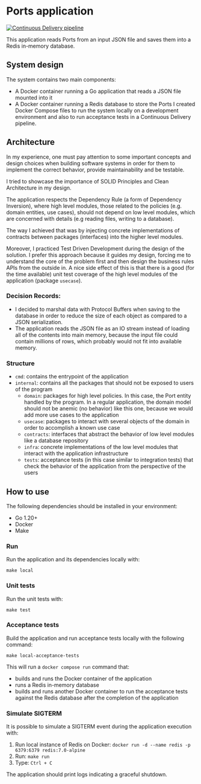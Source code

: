 # Ports application
[![Continuous Delivery pipeline](https://github.com/fabricioandreis/ports-app/actions/workflows/go.yml/badge.svg)](https://github.com/fabricioandreis/ports-app/actions/workflows/go.yml)

This application reads Ports from an input JSON file and saves them into a Redis in-memory database.

## System design
The system contains two main components:
- A Docker container running a Go application that reads a JSON file mounted into it
- A Docker container running a Redis database to store the Ports
I created Docker Compose files to run the system locally on a development environment and also to run acceptance tests in a Continuous Delivery pipeline.

## Architecture
In my experience, one must pay attention to some important concepts and design choices when building software systems in order for them to implement the correct behavior, provide maintainability and be testable.

I tried to showcase the importance of SOLID Principles and Clean Architecture in my design. 

The application respects the Dependency Rule (a form of Dependency Inversion), where high level modules, those related to the policies (e.g.  domain entities, use cases), should not depend on low level modules, which are concerned with details (e.g reading files, writing to a database).

The way I achieved that was by injecting concrete implementations of contracts between packages (interfaces) into the higher level modules.

Moreover, I practiced Test Driven Development during the design of the solution. I prefer this approach because it guides my design, forcing me to understand the core of the problem first and then design the business rules APIs from the outside in. A nice side effect of this is that there is a good (for the time available) unit test coverage of the high level modules of the application (package `usecase`).

### Decision Records:
- I decided to marshal data with Protocol Buffers when saving to the database in order to reduce the size of each object as compared to a JSON serialization.
- The application reads the JSON file as an IO stream instead of loading all of the contents into main memory, because the input file could contain millions of rows, which probably would not fit into available memory.

### Structure
- `cmd`: contains the entrypoint of the application
- `internal`: contains all the packages that should not be exposed to users of the program
  - `domain`: packages for high level policies. In this case, the Port entity handled by the program. In a regular application, the domain model should not be anemic (no behavior) like this one, because we would add more use cases to the application
  - `usecase`: packages to interact with several objects of the domain in order to accomplish a known use case
  - `contracts`: interfaces that abstract the behavior of low level modules like a database repository
  - `infra`: concrete implementations of the low level modules that interact with the application infrastructure
  - `tests`: acceptance tests (in this case similar to integration tests) that check the behavior of the application from the perspective of the users

## How to use
The following dependencies should be installed in your environment:
- Go 1.20+
- Docker
- Make

### Run
Run the application and its dependencies locally with:
```
make local
```

### Unit tests
Run the unit tests with:
```
make test
```

### Acceptance tests
Build the application and run acceptance tests locally with the following command:
```
make local-acceptance-tests
```
This will run a `docker compose run` command that:
- builds and runs the Docker container of the application
- runs a Redis in-memory database
- builds and runs another Docker container to run the acceptance tests against the Redis database after the completion of the application


### Simulate SIGTERM
It is possible to simulate a SIGTERM event during the application execution with:
1. Run local instance of Redis on Docker: ```docker run -d --name redis -p 6379:6379 redis:7.0-alpine```
2. Run: ``` make run ```
3. Type: `Ctrl + C`

The application should print logs indicating a graceful shutdown.